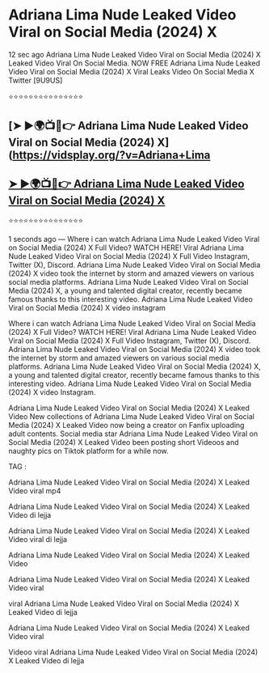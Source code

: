 ﻿# Adriana Lima Nude Leaked Video Viral on Social Media (2024) X



12 sec ago Adriana Lima Nude Leaked Video Viral on Social Media (2024) X Leaked Video Viral On Social Media. NOW FREE Adriana Lima Nude Leaked Video Viral on Social Media (2024) X Viral Leaks Video On Social Media X Twitter [9U9US]

⭐⭐⭐⭐⭐⭐⭐⭐⭐⭐⭐⭐⭐⭐⭐

## [➤ ►🌍📺📱👉 Adriana Lima Nude Leaked Video Viral on Social Media (2024) X](https://vidsplay.org/?v=Adriana+Lima

## [➤ ►🌍📺📱👉 Adriana Lima Nude Leaked Video Viral on Social Media (2024) X](https://vidsplay.org/?v=Adriana+Lima)


⭐⭐⭐⭐⭐⭐⭐⭐⭐⭐⭐⭐⭐⭐⭐



1 seconds ago — Where i can watch Adriana Lima Nude Leaked Video Viral on Social Media (2024) X Full Video? WATCH HERE! Viral Adriana Lima Nude Leaked Video Viral on Social Media (2024) X Full Video Instagram, Twitter (X), Discord. Adriana Lima Nude Leaked Video Viral on Social Media (2024) X video took the internet by storm and amazed viewers on various social media platforms. Adriana Lima Nude Leaked Video Viral on Social Media (2024) X, a young and talented digital creator, recently became famous thanks to this interesting video. Adriana Lima Nude Leaked Video Viral on Social Media (2024) X video instagram

Where i can watch Adriana Lima Nude Leaked Video Viral on Social Media (2024) X Full Video? WATCH HERE! Viral Adriana Lima Nude Leaked Video Viral on Social Media (2024) X Full Video Instagram, Twitter (X), Discord. Adriana Lima Nude Leaked Video Viral on Social Media (2024) X video took the internet by storm and amazed viewers on various social media platforms. Adriana Lima Nude Leaked Video Viral on Social Media (2024) X, a young and talented digital creator, recently became famous thanks to this interesting video. Adriana Lima Nude Leaked Video Viral on Social Media (2024) X video Instagram.

Adriana Lima Nude Leaked Video Viral on Social Media (2024) X Leaked Video New collections of Adriana Lima Nude Leaked Video Viral on Social Media (2024) X Leaked Video now being a creator on Fanfix uploading adult contents. Social media star Adriana Lima Nude Leaked Video Viral on Social Media (2024) X Leaked Video been posting short Videoos and naughty pics on Tiktok platform for a while now.

TAG :

 

Adriana Lima Nude Leaked Video Viral on Social Media (2024) X Leaked Video viral mp4

 

Adriana Lima Nude Leaked Video Viral on Social Media (2024) X Leaked Video di lejja

 

Adriana Lima Nude Leaked Video Viral on Social Media (2024) X Leaked Video viral di lejja

 

Adriana Lima Nude Leaked Video Viral on Social Media (2024) X Leaked Video

 

Adriana Lima Nude Leaked Video Viral on Social Media (2024) X Leaked Video viral

 

viral Adriana Lima Nude Leaked Video Viral on Social Media (2024) X Leaked Video di lejja

 

Adriana Lima Nude Leaked Video Viral on Social Media (2024) X Leaked Video viral

 

Videoo viral Adriana Lima Nude Leaked Video Viral on Social Media (2024) X Leaked Video di lejja